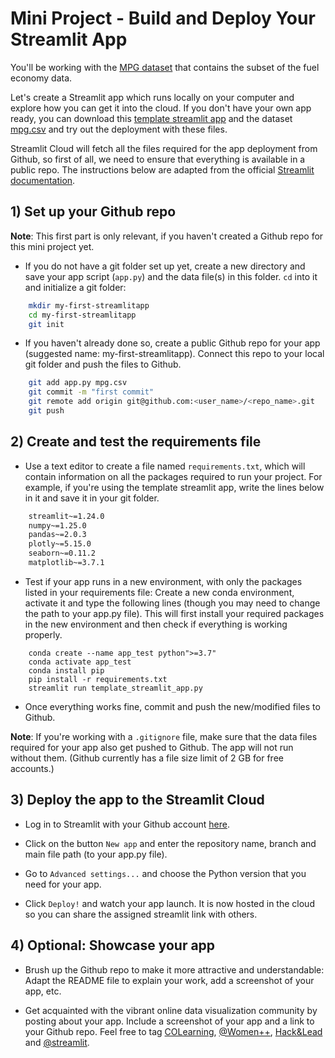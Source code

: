 Mini Project - Build and Deploy Your Streamlit App
========================

You'll be working with the [MPG dataset](https://ggplot2.tidyverse.org/reference/mpg.html) that contains the subset of the fuel economy data. 

Let's create a Streamlit app which runs locally on your computer and explore how you can get it into the cloud.
If you don't have your own app ready, you can download this [template streamlit app](app.py) and the dataset [mpg.csv](https://drive.google.com/file/d/1w_udatZPqdyrIdtM1FBZgbMt0VouiqPz/view?usp=sharing) and try out the deployment with these files.

Streamlit Cloud will fetch all the files required for the app deployment from Github, so first of all, we need to ensure that everything is available in a public repo.
The instructions below are adapted from the official [Streamlit documentation](https://docs.streamlit.io/streamlit-cloud/get-started/deploy-an-app).

## 1) Set up your Github repo ##


**Note**: This first part is only relevant, if you haven't created a Github repo for this mini project yet.

- If you do not have a git folder set up yet, create a new directory and save your app script (``app.py``) and the data file(s) in this folder. ``cd`` into it and initialize a git folder:

```bash
    mkdir my-first-streamlitapp
    cd my-first-streamlitapp
    git init
```

- If you haven't already done so, create a public Github repo for your app (suggested name: my-first-streamlitapp). Connect this repo to your local git folder and push the files to Github.

```bash
    git add app.py mpg.csv
    git commit -m "first commit"
    git remote add origin git@github.com:<user_name>/<repo_name>.git
    git push
```

## 2) Create and test the requirements file ##

- Use a text editor to create a file named `requirements.txt`, which will contain information on all the packages required to run your project. For example, if you're using the template streamlit app, write the lines below in it and save it in your git folder.

```bash
    streamlit~=1.24.0
    numpy~=1.25.0
    pandas~=2.0.3
    plotly~=5.15.0
    seaborn~=0.11.2
    matplotlib~=3.7.1
```

- Test if your app runs in a new environment, with only the packages listed in your requirements file: Create a new conda environment, activate it and type the following lines (though you may need to change the path to your app.py file). This will first install your required packages in the new environment and then check if everything is working properly.

```
    conda create --name app_test python">=3.7"
    conda activate app_test
    conda install pip
    pip install -r requirements.txt
    streamlit run template_streamlit_app.py
```

- Once everything works fine, commit and push the new/modified files to Github.

**Note**: If you're working with a `.gitignore` file, make sure that the data files required for your app also get pushed to Github.
The app will not run without them. (Github currently has a file size limit of 2 GB for free accounts.)


## 3) Deploy the app to the Streamlit Cloud ##


- Log in to Streamlit with your Github account [here](https://share.streamlit.io/).

- Click on the button ``New app`` and enter the repository name, branch and main file path (to your app.py file).

- Go to ``Advanced settings...`` and choose the Python version that you need for your app.

- Click ``Deploy!`` and watch your app launch. It is now hosted in the cloud so you can share the assigned streamlit link with others.


## 4) Optional: Showcase your app ##


- Brush up the Github repo to make it more attractive and understandable: Adapt the README file to explain your work, add a screenshot of your app, etc.

- Get acquainted with the vibrant online data visualization community by posting about your app. Include a screenshot of your app and a link to your Github repo. Feel free to tag [COLearning](https://www.linkedin.com/school/constructor-learning/), [@Women++](https://www.linkedin.com/company/womenplusplus/), [Hack&Lead](https://www.linkedin.com/company/hackandlead/) and [@streamlit](https://twitter.com/streamlit?lang=en).
